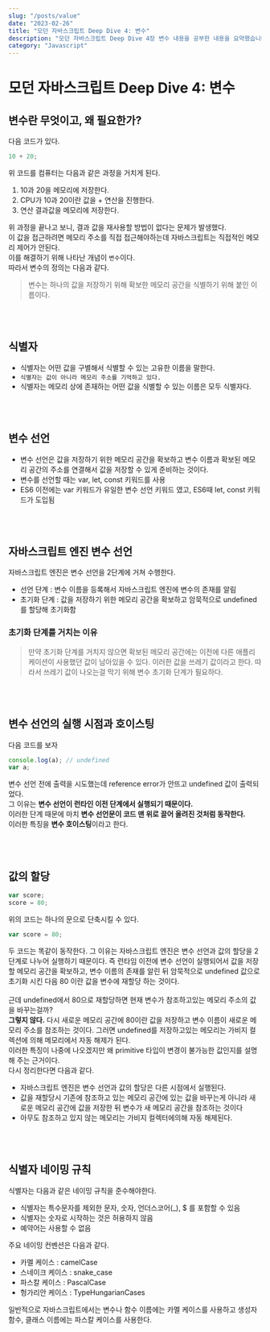 ```yaml
---
slug: "/posts/value"
date: "2023-02-26"
title: "모던 자바스크립트 Deep Dive 4: 변수"
description: "모던 자바스크립트 Deep Dive 4장 변수 내용을 공부한 내용을 요약했습니다."
category: "Javascript"
---
```


# 모던 자바스크립트 Deep Dive 4: 변수

## 변수란 무엇이고, 왜 필요한가?

다음 코드가 있다.

```javascript
10 + 20;
```

위 코드를 컴퓨터는 다음과 같은 과정을 거치게 된다.

1. 10과 20을 메모리에 저장한다.
2. CPU가 10과 20이란 값을 + 연산을 진행한다.
3. 연산 결과값을 메모리에 저장한다.

위 과정을 끝나고 보니, 결과 값을 재사용할 방법이 없다는 문제가 발생했다.<br />
이 값을 접근하려면 메모리 주소를 직접 접근해야하는데 자바스크립트는 직접적인 메모리 제어가 안된다.<br/>
이를 해결하기 위해 나타난 개념이 `변수`이다.<br />
따라서 변수의 정의는 다음과 같다.

> 변수는 하나의 값을 저장하기 위해 확보한 메모리 공간을 식별하기 위해 붙인 이름이다.

<br />
<br />

## 식별자

- 식별자는 어떤 값을 구별해서 식별할 수 있는 고유한 이름을 말한다.
- `식별자는 값이 아니라 메모리 주소를 기억하고 있다.`
- 식별자는 메모리 상에 존재하는 어떤 값을 식별할 수 있는 이름은 모두 식별자다.

<br />
<br />

## 변수 선언

- 변수 선언은 값을 저장하기 위한 메모리 공간을 확보하고 변수 이름과 확보된 메모리 공간의 주소를 연결해서 값을 저장할 수 있게 준비하는 것이다.
- 변수를 선언할 때는 var, let, const 키워드를 사용
- ES6 이전에는 var 키워드가 유일한 변수 선언 키워드 였고, ES6때 let, const 키워드가 도입됨

<br />
<br />

## 자바스크립트 엔진 변수 선언

자바스크립트 엔진은 변수 선언을 2단계에 거쳐 수행한다.

- 선언 단계 : 변수 이름을 등록해서 자바스크립트 엔진에 변수의 존재를 알림
- 초기화 단계 : 값을 저장하기 위한 메모리 공간을 확보하고 암묵적으로 undefined를 할당해 초기화함

### 초기화 단계를 거치는 이유

> 만약 초기화 단계를 거치지 않으면 확보된 메모리 공간에는 이전에 다른 애플리케이션이 사용했던 값이 남아있을 수 있다.
> 이러한 값을 쓰레기 값이라고 한다. 따라서 쓰레기 값이 나오는걸 막기 위해 변수 초기화 단계가 필요하다.

<br />
<br />

## 변수 선언의 실행 시점과 호이스팅

다음 코드를 보자

```javascript
console.log(a); // undefined
var a;
```

변수 선언 전에 출력을 시도했는데 reference error가 안뜨고 undefined 값이 출력되었다.<br />
그 이유는 **변수 선언이 런타인 이전 단계에서 실행되기 때문이다.**<br/>
이러한 단계 때문에 마치 **변수 선언문이 코드 맨 위로 끌어 올려진 것처럼 동작한다.** <br />
이러한 특징을 **변수 호이스팅**이라고 한다.

<br />
<br />

## 값의 할당

```javascript
var score;
score = 80;
```

위의 코드는 하나의 문으로 단축시킬 수 있다.

```javascript
var score = 80;
```

두 코드는 똑같이 동작한다. 그 이유는 자바스크립트 엔진은 변수 선언과 값의 할당을 2단계로 나누어 실행하기 때문이다.
즉 런타임 이전에 변수 선언이 실행되어서 값을 저장할 메모리 공간을 확보하고, 변수 이름의 존재를 알린 뒤 암묵적으로 undefined 값으로 초기화 시킨 다음 80 이란 값을 변수에 재할당 하는 것이다.
<br/><br/>
근데 undefined에서 80으로 재할당하면 현재 변수가 참조하고있는 메모리 주소의 값을 바꾸는걸까?<br />
**그렇지 않다.** 다시 새로운 메모리 공간에 80이란 값을 저장하고 변수 이름이 새로운 메모리 주소를 참조하는 것이다. 그러면 undefined를 저장하고있는 메모리는 가비지 컬렉션에 의해 메모리에서 자동 해제가 된다.<br />
이러한 특징이 나중에 나오겠지만 왜 primitive 타입이 변경이 불가능한 값인지를 설명해 주는 근거이다.<br />
다시 정리한다면 다음과 같다.

- 자바스크립트 엔진은 변수 선언과 값의 할당은 다른 시점에서 실행된다.
- 값을 재할당시 기존에 참조하고 있는 메모리 공간에 있는 값을 바꾸는게 아니라 새로운 메모리 공간에 값을 저장한 뒤 변수가 새 메모리 공간을 참조하는 것이다
- 아무도 참조하고 있지 않는 메모리는 가비지 컬렉터에의해 자동 해제된다.

<br />
<br />

## 식별자 네이밍 규칙

식별자는 다음과 같은 네이밍 규칙을 준수해야한다.

- 식별자는 특수문자를 제외한 문자, 숫자, 언더스코어(\_), $ 를 포함할 수 있음
- 식별자는 숫자로 시작하는 것은 허용하지 않음
- 예약어는 사용할 수 없음

주요 네이밍 컨벤션은 다음과 같다.

- 카멜 케이스 : camelCase
- 스네이크 케이스 : snake_case
- 파스칼 케이스 : PascalCase
- 헝가리안 케이스 : TypeHungarianCases

일반적으로 자바스크립트에서는 변수나 함수 이름에는 카멜 케이스를 사용하고 생성자 함수, 클래스 이름에는 파스칼 케이스를 사용한다.
